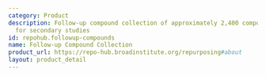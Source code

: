 ```yaml
---
category: Product
description: Follow-up compound collection of approximately 2,400 compounds available
  for secondary studies
id: repohub.followup-compounds
name: Follow-up Compound Collection
product_url: https://repo-hub.broadinstitute.org/repurposing#about
layout: product_detail
---
```

